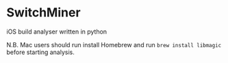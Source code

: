 # SwitchMiner

iOS build analyser written in python

N.B. Mac users should run install Homebrew and run `brew install libmagic` before starting analysis.
